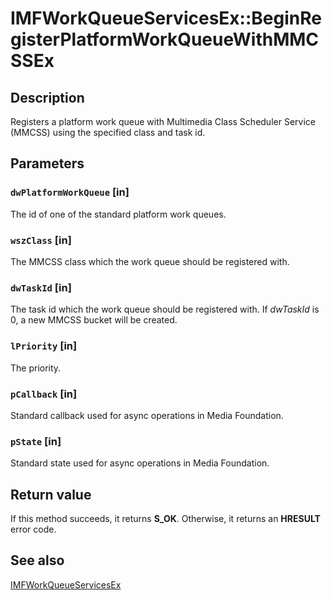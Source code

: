 # IMFWorkQueueServicesEx::BeginRegisterPlatformWorkQueueWithMMCSSEx

## Description

Registers a platform work queue with Multimedia Class Scheduler Service (MMCSS) using the specified
class and task id.

## Parameters

### `dwPlatformWorkQueue` [in]

The id of one of the standard platform work queues.

### `wszClass` [in]

The MMCSS class which the work queue should be registered with.

### `dwTaskId` [in]

 The task id which the work queue should be registered with. If *dwTaskId* is 0, a new MMCSS bucket will be created.

### `lPriority` [in]

The priority.

### `pCallback` [in]

Standard callback used for async operations in Media Foundation.

### `pState` [in]

Standard state used for async operations in Media Foundation.

## Return value

If this method succeeds, it returns **S_OK**. Otherwise, it returns an **HRESULT** error code.

## See also

[IMFWorkQueueServicesEx](https://learn.microsoft.com/windows/desktop/api/mfidl/nn-mfidl-imfworkqueueservicesex)